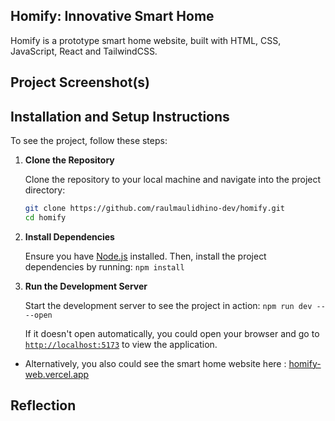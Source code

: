 ## Homify: Innovative Smart Home

Homify is a prototype smart home website, built with HTML, CSS, JavaScript, React and TailwindCSS.

## Project Screenshot(s)


## Installation and Setup Instructions

To see the project, follow these steps:

1. **Clone the Repository**

   Clone the repository to your local machine and navigate into the project directory:

   ```bash
   git clone https://github.com/raulmaulidhino-dev/homify.git
   cd homify

2. **Install Dependencies**

   Ensure you have [Node.js](https://nodejs.org/en) installed. Then, install the project dependencies by running:
   `npm install`

3. **Run the Development Server**

   Start the development server to see the project in action:
   `npm run dev -- --open`

   If it doesn't open automatically, you could open your browser and go to [`http://localhost:5173`](http://localhost:5173) to view the application.

- Alternatively, you also could see the smart home website here : [homify-web.vercel.app](https://homify-web.vercel.app)

## Reflection
